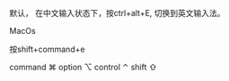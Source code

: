 

默认，
在中文输入状态下，按ctrl+alt+E, 切换到英文输入法。

MacOs

按shift+command+e

command ⌘
option  ⌥
control ⌃
shift   ⇧
